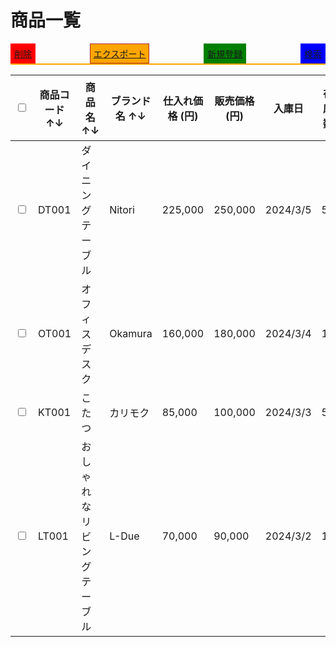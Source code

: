 # 商品一覧

<div style="display: flex; justify-content: space-between; border-bottom: 2px solid orange;">
  <span style="background-color: red; color: white; padding: 5px; border: 1px solid red;">
    <a href="">削除</a>
  </span>
  <span style="background-color: orange; color: white; padding: 5px; border: 1px solid brown;">
    <a href="">エクスポート</a>
  </span>
  <span style="background-color: green; color: white; padding: 5px; border: 1px solid green;">
    <a href="">新規登録</a>
  </span>
  <span style="background-color: blue; color: white; padding: 5px; border: 1px solid blue;">
    <a href="">検索</a>
  </span>
</div>

| <input type="checkbox"> | 商品コード ↑↓ | 商品名 ↑↓        | ブランド名 ↑↓ | 仕入れ価格 (円) | 販売価格 (円) | 入庫日      | 在庫数 | サイズ(cm)  | 仮押さえ | 保留 | 詳細情報                         |
|-------------------------|----------|---------------|----------|-----------|----------|----------|-----|----------|------|----|------------------------------|
| <input type="checkbox"> | DT001    | ダイニングテーブル     | Nitori   | 225,000   | 250,000  | 2024/3/5 | 50  | 90x85x60 | 3    | 1  | [詳細](https://www.google.com) |
| <input type="checkbox"> | OT001    | オフィスデスク       | Okamura  | 160,000   | 180,000  | 2024/3/4 | 10  | 90x70x65 | 2    | 2  | [詳細](https://www.google.com) |
| <input type="checkbox"> | KT001    | こたつ           | カリモク     | 85,000    | 100,000  | 2024/3/3 | 5   | 75x50x32 | 1    | 1  | [詳細](https://www.google.com) |
| <input type="checkbox"> | LT001    | おしゃれなリビングテーブル | L-Due    | 70,000    | 90,000   | 2024/3/2 | 15  | 55x45x30 | 5    | 3  | [詳細](https://www.google.com) |
